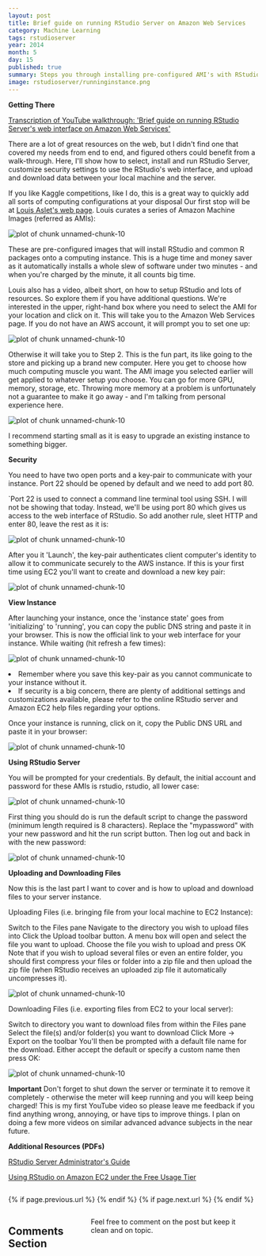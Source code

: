 ```yaml
---
layout: post
title: Brief guide on running RStudio Server on Amazon Web Services
category: Machine Learning
tags: rstudioserver
year: 2014
month: 5
day: 15
published: true
summary: Steps you through installing pre-configured AMI's with RStudio Server on AWS EC2, interacting with the web interface, and uploading and downloading files to/from the instance.
image: rstudioserver/runninginstance.png
---
```


**Getting There**

[Transcription of YouTube walkthrough: 'Brief guide on running RStudio Server's web interface on Amazon Web Services'](https://www.youtube.com/watch?v=NQu3ugUkYTk&list=UUq4pm1i_VZqxKVVOz5qRBIA)

There are a lot of great resources on the web, but I didn't find one that covered my needs from end to end, and figured others could benefit from a walk-through.  Here, I'll show how to select, install and run RStudio Server, customize security settings to use the RStudio's web interface, and upload and download data between your local machine and the server.

If you like Kaggle competitions, like I do, this is a great way to quickly add all sorts of computing configurations at your disposal
Our first stop will be at [Louis Aslet's web page]( http://www.louisaslett.com/RStudio_AMI/
). Louis curates a series of Amazon Machine Images (referred as AMIs):

![plot of chunk unnamed-chunk-10](../img/posts/rstudioserver/amilist.png) 

These are pre-configured images that will install RStudio and common R packages onto a computing instance. This is a huge time and money saver as it automatically installs a whole slew of software under two minutes - and when you're charged by the minute, it all counts big time.    

Louis also has a video, albeit short, on how to setup RStudio and lots of resources. So explore them if you have additional questions. 
We're interested in the upper, right-hand box where you need to select the AMI for your location and click on it. This will take you to the Amazon Web Services page. If you do not have an AWS account, it will prompt you to set one up:

![plot of chunk unnamed-chunk-10](../img/posts/rstudioserver/amzlogin.png) 

Otherwise it will take you to  Step 2. This is the fun part, its like going to the store and picking up a brand new computer. Here you get to choose how much computing muscle you want. The AMI image you selected earlier will get applied to whatever setup you choose. You can go for more GPU, memory, storage, etc. Throwing more memory at a problem is unfortunately not a guarantee to make it go away - and I'm talking from personal experience here.

![plot of chunk unnamed-chunk-10](../img/posts/rstudioserver/instance.png) 

I recommend starting small as it is easy to upgrade an existing instance to something bigger.

**Security**

You need to have two open ports and a key-pair to communicate with your instance. 
Port 22 should be opened by default and we need to add port 80.

`Port 22 is used to connect a command line terminal tool using SSH. I will not be showing that today. Instead, we'll be using port 80 which gives us access to the web interface of RStudio. So add another rule, sleet HTTP and enter 80, leave the rest as it is:

![plot of chunk unnamed-chunk-10](../img/posts/rstudioserver/security.png) 

After you it 'Launch', the key-pair authenticates client computer's identity to allow it to communicate securely to the AWS instance. If this is your first time using EC2 you'll want to create and download a new key pair:

![plot of chunk unnamed-chunk-10](../img/posts/rstudioserver/key.png) 

**View Instance**

After launching your instance, once the 'instance state' goes from 'initializing' to 'running', you can copy the public DNS string and paste it in your browser. This is now the official link to your web interface for your instance. While waiting (hit refresh a few times):

![plot of chunk unnamed-chunk-10](../img/posts/rstudioserver/runninginstance.png)

<li>Remember where you save this key-pair as you cannot communicate to your instance without it.</li>
<li>If security is a big concern, there are plenty of additional settings and customizations available, please refer to the online RStudio server and Amazon EC2 help files regarding your options.</li>

Once your instance is running, click on it, copy the Public DNS URL and paste it in your browser:

![plot of chunk unnamed-chunk-10](../img/posts/rstudioserver/url.png)

**Using RStudio Server**

You will be prompted for your credentials. By default, the initial account and password for these AMIs is rstudio, rstudio, all lower case:

![plot of chunk unnamed-chunk-10](../img/posts/rstudioserver/rstudiologin.png)

First thing you should do is run the default script to change the password (minimum length required is 8 characters).  Replace the "mypassword" with your new password and hit the run script button. Then log out and back in with the new password:

![plot of chunk unnamed-chunk-10](../img/posts/rstudioserver/changepassword.png)

**Uploading and Downloading Files**

Now this is the last part I want to cover and is how to upload and download files to your server instance.

Uploading Files (i.e. bringing file from your local machine to EC2 Instance):

Switch to the Files pane
Navigate to the directory you wish to upload files into
Click the Upload toolbar button. A menu box will open and select the file you want to upload.
Choose the file you wish to upload and press OK
Note that if you wish to upload several files or even an entire folder, you should first compress your files or folder into a zip file and then upload the zip file (when RStudio receives an uploaded zip file it automatically uncompresses it).

![plot of chunk unnamed-chunk-10](../img/posts/rstudioserver/upload.png)

Downloading Files (i.e. exporting files from EC2 to your local server):

Switch to directory you want to download files from within the Files pane
Select the file(s) and/or folder(s) you want to download
Click More -> Export on the toolbar
You'll then be prompted with a default file name for the download. Either accept the default or specify a custom name then press OK:

![plot of chunk unnamed-chunk-10](../img/posts/rstudioserver/download.png)

**Important**
Don't forget to shut down the server or terminate it to remove it completely - otherwise the meter will keep running and you will keep being charged!
This is my first YouTube video so please leave me feedback if you find anything wrong, annoying, or have tips to improve things. I plan on doing a few more videos on similar advanced advance subjects in the near future.

**Additional Resources (PDFs)**

[RStudio Server Administrator's Guide](
https://s3.amazonaws.com/rstudio-server/rstudio-server-pro-0.98.501-admin-guide.pdf)

[Using RStudio on Amazon EC2 under the Free Usage Tier](http://www-personal.umich.edu/~agong/docs/Using%20RStudio%20on%20Amazon%20EC2%20under%20the%20Free%20Usage%20Tier.pdf)


<div class="row">   
    <div class="span9 column">
            <p class="pull-right">{% if page.previous.url %} <a href="{{page.previous.url}}" title="Previous Post: {{page.previous.title}}"><i class="icon-chevron-left"></i></a>   {% endif %}   {% if page.next.url %}    <a href="{{page.next.url}}" title="Next Post: {{page.next.title}}"><i class="icon-chevron-right"></i></a>   {% endif %} </p>  
    </div>
</div>

<div class="row">   
    <div class="span9 columns">    
        <h2>Comments Section</h2>
        <p>Feel free to comment on the post but keep it clean and on topic.</p> 
        <div id="disqus_thread"></div>
        <script type="text/javascript">
            /* * * CONFIGURATION VARIABLES: EDIT BEFORE PASTING INTO YOUR WEBPAGE * * */
            var disqus_shortname = 'amunategui'; // required: replace example with your forum shortname
            var disqus_identifier = '{{ page.url }}';
            var disqus_url = 'http://amunategui.github.com{{ page.url }}';
            
            /* * * DON'T EDIT BELOW THIS LINE * * */
            (function() {
                var dsq = document.createElement('script'); dsq.type = 'text/javascript'; dsq.async = true;
                dsq.src = 'http://' + disqus_shortname + '.disqus.com/embed.js';
                (document.getElementsByTagName('head')[0] || document.getElementsByTagName('body')[0]).appendChild(dsq);
            })();
        </script>
        <noscript>Please enable JavaScript to view the <a href="http://disqus.com/?ref_noscript">comments powered by Disqus.</a></noscript>
        <a href="http://disqus.com" class="dsq-brlink">blog comments powered by <span class="logo-disqus">Disqus</span></a>
    </div>
</div>

